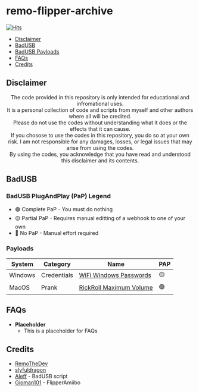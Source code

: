 # remo-flipper-archive


[![Hits](https://hits.seeyoufarm.com/api/count/incr/badge.svg?url=https%3A%2F%2Fgithub.com%2FRemoTheDev%2Fmy-flipper-archive&count_bg=%23C83D3D&title_bg=%23555555&icon=googlenearby.svg&icon_color=%23B6B4B4&title=hits&edge_flat=false)](https://hits.seeyoufarm.com)

* [Disclaimer](#disclaimer)
* [BadUSB](#badusb)
* [BadUSB Payloads](#payloads)
* [FAQs](#faqs)
* [Credits](#credits)


## Disclaimer

<div align=center>

The code provided in this repository is only intended for educational and infromational uses. <br />
It is a personal collection of code and scripts from myself and other authors where all will be credited.<br />
Please do not use the codes without understanding what it does or the effects that it can cause.<br />
If you chosose to use the codes in this repository, you do so at your own risk. I am not responsible for any damages, losses, or legal issues that may arise from using the codes.<br />
By using the codes, you acknowledge that you have read and understood this disclaimer and its contents.<br />

</div>

## BadUSB 

### BadUSB PlugAndPlay (PaP) Legend

- 🟢 Complete PaP - You must do nothing
- 🟡 Partial PaP - Requires manual editting of a webhook to one of your own
- 🔴 No PaP - Manual effort required


### Payloads

|System|Category|Name|PAP|
|--|--|--|--|
|Windows|Credentials|[WiFi Windows Passwords](https://github.com/RemoTheDev/remo-flipper-archive/tree/main/BadUSB/Windows/WiFiPasswords_Windows)|🟡|
|MacOS|Prank|[RickRoll Maximum Volume](https://github.com/RemoTheDev/remo-flipper-archive/tree/main/BadUSB/MacOS)|🟢|


## FAQs

- **Placeholder** 
    - This is a placeholder for FAQs


## Credits

- [RemoTheDev](https://remothe.dev)
- [slyfuldragon](https://git.slyfuldragon.dev)
- [Aleff](https://aleff-github.github.io/) - BadUSB script 
- [Gioman101](https://github.com/Gioman101/FlipperAmiibo/) - FlipperAmiibo

